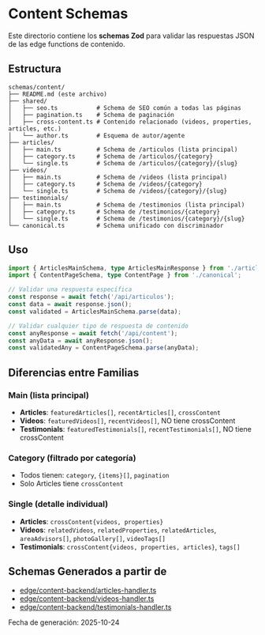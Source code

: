 # Content Schemas

Este directorio contiene los **schemas Zod** para validar las respuestas JSON de las edge functions de contenido.

## Estructura

```
schemas/content/
├── README.md (este archivo)
├── shared/
│   ├── seo.ts           # Schema de SEO común a todas las páginas
│   ├── pagination.ts    # Schema de paginación
│   ├── cross-content.ts # Contenido relacionado (videos, properties, articles, etc.)
│   └── author.ts        # Esquema de autor/agente
├── articles/
│   ├── main.ts          # Schema de /articulos (lista principal)
│   ├── category.ts      # Schema de /articulos/{category}
│   └── single.ts        # Schema de /articulos/{category}/{slug}
├── videos/
│   ├── main.ts          # Schema de /videos (lista principal)
│   ├── category.ts      # Schema de /videos/{category}
│   └── single.ts        # Schema de /videos/{category}/{slug}
├── testimonials/
│   ├── main.ts          # Schema de /testimonios (lista principal)
│   ├── category.ts      # Schema de /testimonios/{category}
│   └── single.ts        # Schema de /testimonios/{category}/{slug}
└── canonical.ts         # Schema unificado con discriminador
```

## Uso

```typescript
import { ArticlesMainSchema, type ArticlesMainResponse } from './articles/main';
import { ContentPageSchema, type ContentPage } from './canonical';

// Validar una respuesta específica
const response = await fetch('/api/articulos');
const data = await response.json();
const validated = ArticlesMainSchema.parse(data);

// Validar cualquier tipo de respuesta de contenido
const anyResponse = await fetch('/api/content');
const anyData = await anyResponse.json();
const validatedAny = ContentPageSchema.parse(anyData);
```

## Diferencias entre Familias

### Main (lista principal)
- **Articles**: `featuredArticles[]`, `recentArticles[]`, `crossContent`
- **Videos**: `featuredVideos[]`, `recentVideos[]`, NO tiene crossContent
- **Testimonials**: `featuredTestimonials[]`, `recentTestimonials[]`, NO tiene crossContent

### Category (filtrado por categoría)
- Todos tienen: `category`, `{items}[]`, `pagination`
- Solo Articles tiene `crossContent`

### Single (detalle individual)
- **Articles**: `crossContent{videos, properties}`
- **Videos**: `relatedVideos`, `relatedProperties`, `relatedArticles`, `areaAdvisors[]`, `photoGallery[]`, `videoTags[]`
- **Testimonials**: `crossContent{videos, properties, articles}`, `tags[]`

## Schemas Generados a partir de

- [edge/content-backend/articles-handler.ts](../../edge/content-backend/articles-handler.ts)
- [edge/content-backend/videos-handler.ts](../../edge/content-backend/videos-handler.ts)
- [edge/content-backend/testimonials-handler.ts](../../edge/content-backend/testimonials-handler.ts)

Fecha de generación: 2025-10-24
